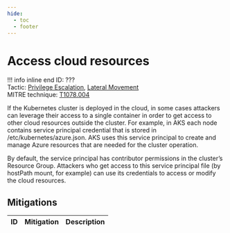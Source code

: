 ```yaml
---
hide:
  - toc
  - footer
---
```


# Access cloud resources

!!! info inline end
    ID: ???<br>
    Tactic: [Privilege Escalation](../tactics/PrivilegeEscalation/index.md), [Lateral Movement](../tactics/LateralMovement/index.md) <br>
    MITRE technique: [T1078.004](https://attack.mitre.org/techniques/T1078/004/)

If the Kubernetes cluster is deployed in the cloud, in some cases attackers can leverage their access to a single container in order to get access to other cloud resources outside the cluster. For example, in AKS each node contains service principal credential that is stored in /etc/kubernetes/azure.json. AKS uses this service principal to create and manage Azure resources that are needed for the cluster operation.

By default, the service principal has contributor permissions in the cluster’s Resource Group. Attackers who get access to this service principal file (by hostPath mount, for example) can use its credentials to access or modify the cloud resources.

## Mitigations

|ID|Mitigation|Description|
|--|----------|-----------|